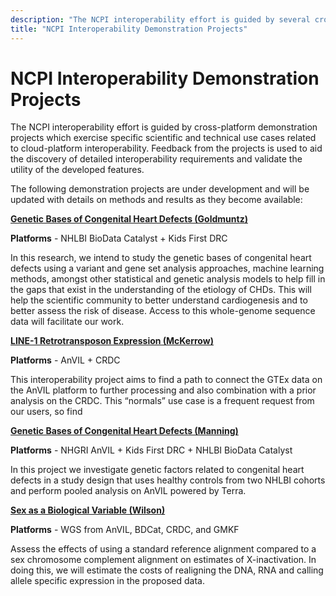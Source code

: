 ```yaml
---
description: "The NCPI interoperability effort is guided by several cross-platform demonstration projects which exercise specific scientific and technical use cases related to cloud-platform interoperability."
title: "NCPI Interoperability Demonstration Projects"
---
```


# NCPI Interoperability Demonstration Projects

<hero>The NCPI interoperability effort is guided by cross-platform demonstration projects which exercise specific scientific and technical use cases related to cloud-platform interoperability. Feedback from the projects is used to aid the discovery of detailed interoperability requirements and validate the utility of the developed features.</hero>

The following demonstration projects are under development and will be updated with details on methods and results as they become available:

**[Genetic Bases of Congenital Heart Defects (Goldmuntz)](/ncpi/demonstration-projects/genetic-basis-of-congenital-heart-defects-goldmuntz)**

**Platforms** - NHLBI BioData Catalyst + Kids First DRC

In this research, we intend to study the genetic bases of congenital heart defects using a variant and gene set analysis approaches, machine learning methods, amongst other statistical and genetic analysis models to help fill in the gaps that exist in the understanding of the etiology of CHDs. This will help the scientific community to better understand cardiogenesis and to better assess the risk of disease. Access to this whole-genome sequence data will facilitate our work.

**[LINE-1 Retrotransposon Expression (McKerrow)](/ncpi/demonstration-projects/line-1-retrotransposon-expression-mckerrow)**

**Platforms** - AnVIL + CRDC

This interoperability project aims to find a path to connect the GTEx data on the AnVIL platform to further processing and also combination with a prior analysis on the CRDC. This “normals” use case is a frequent request from our users, so find

**[Genetic Bases of Congenital Heart Defects (Manning)](/ncpi/demonstration-projects/genetic-factors-related-to-congenital-heart-defects-manning)** 

**Platforms** - NHGRI AnVIL + Kids First DRC + NHLBI BioData Catalyst

In this project we investigate genetic factors related to congenital heart defects in a study design that uses healthy controls from two NHLBI cohorts and perform pooled analysis on AnVIL powered by Terra.


**[Sex as a Biological Variable (Wilson)](/ncpi/demonstration-projects/sex-as-a-biological-variable-wilson)**

**Platforms** - WGS from AnVIL, BDCat, CRDC, and GMKF 

Assess the effects of using a standard reference alignment compared to a sex chromosome complement alignment on estimates of X-inactivation. In doing this, we will estimate the costs of realigning the DNA, RNA and calling allele specific expression in the proposed data.

[comment]: <> (## Notes)

[comment]: <> (See 2020 April 16 workshop)

[comment]: <> (or 2020 OCT workshop)

[comment]: <> (https://docs.google.com/document/d/1rhxkfUHxOI1Es1SX5kOH1Gadlk-gcOlYEQ6RL9_u_p4/edit#heading=h.91ug8sbahj9o)
